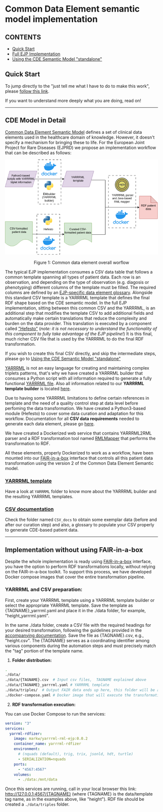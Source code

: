 # Common Data Element semantic model implementation 

## CONTENTS

* [Quick Start](https://github.com/ejp-rd-vp/CDE-semantic-model-implementations/blob/master/README.md#QuickStart)
* [Full EJP Implementation](https://github.com/ejp-rd-vp/CDE-semantic-model-implementations/blob/master/README.md#Details)
* [Using the CDE Semantic Model "standalone"](https://github.com/ejp-rd-vp/CDE-semantic-model-implementations/blob/master/README.md#Standalone)


<a name="QuickStart"></a>
## Quick Start
To jump directly to the "just tell me what I have to do to make this work", please [follow this link](https://github.com/ejp-rd-vp/FiaB/blob/master/CDE%20version%202%20Models%20FiaB).

If you want to understand more deeply what you are doing, read on!

---
<a name="Details"></a>

## CDE Model in Detail


[Common Data Element Semantic Model](https://github.com/ejp-rd-vp/CDE-semantic-model) defines a set of clinical data elements used in the healthcare domain of knowledge. However, it doesn't specify a mechanism for bringing these to life. For the European Joint Project for Rare Diseases (EJPRD) we propose an implementation workflow that can be described as follows:


<p align="center"> 
	<img src="/CDE_version_2.0.0/misc/workflow.png"> 
	<p align="center">Figure 1: Common data element overall worflow </p> 
</p> 

The typical EJP implementation consumes a CSV data table that follows a common template spanning all types of patient data. Each row is an observation, and depending on the type of observation (e.g. diagosis or phenotyping) different columns of the template must be filled.  The required columns are defined by an [EJP-specific data element glossary](https://github.com/ejp-rd-vp/CDE-semantic-model-implementations/blob/master/CDE_version_2.0.0/CSV_docs/glossary.md). Alongside this standard CSV template is a YARRRML template that defines the final RDF shape based on the CDE semantic model. In the full EJP implementation, sitting between this common CSV and the YARRRML, is an additional step that modifies the template CSV to add additional fields and automatically make certain translations that reduce the complexity and burden on the data provider.  This translation is executed by a component called ["Hefesto"](https://github.com/pabloalarconm/Hefesto) (_note: it is not necessary to understand the functionality of this component to fully take advantage of the EJP pipeline!_)  It is this final, much richer CSV file that is used by the YARRRML to do the final RDF transformation.  

If you wish to create this final CSV directly, and skip the intermediate steps, please go to [Using the CDE Semantic Model "standalone"](#Standalone)

[YARRRML](https://rml.io/yarrrml/spec/) is not an easy language for creating and maintaining complex triplets patterns, that's why we have created a YARRRML builder that consumes a Python script with all information required to generate a fully functional [YARRRML file](/CDE_version_2.0.0/YARRRML/CDE_yarrrml.yaml). Also all information related to our **YARRRML template builder** is located [here](/CDE_version_2.0.0/YARRRML/README.md).

Due to having some YARRRML limitations to define certain references in template and the need of a quality control step at data level before perfoming the data transformation. We have created a Python3-based module (Hefesto) to cover some data curation and adaptation for this workflow. Documentation for all **CSV data requirements** needed to generate each data element, please go [here](/CDE_version_2.0.0/CSV_docs/).

We have created a Dockerized web service that contains YARRRML2RML parser and a RDF transformation tool named [RMLMapper](https://rml.io/) that performs the transformation to RDF.

All these elements, properly Dockerized to work as a workflow, have been mounted into our [FAIR-in-a-box](https://github.com/ejp-rd-vp/FiaB) interface that controls all this patient data transformation using the version 2 of the Common Data Element Semantic model.

### [YARRRML template](/CDE_version_2.0.0/YARRRML/)

Have a look at `YARRRML` folder to know more about the YARRRML builder and the resulting YARRRML templates.

### [CSV documentation](/CDE_version_2.0.0/CSV_docs/)

Check the folder named `CSV_docs` to obtain some exemplar data (before and after our curation step) and also, a glossary to populate your CSV properly to generate CDE-based patient data.

---

<a name="Standalone"></a>

## Implementation without using FAIR-in-a-box

Despite the whole implementation is ready using [FAIR-in-a-box](https://github.com/ejp-rd-vp/FiaB) interface, you have the option to perform RDF transformations locally, without relying on the FAIR-in-a-box toolkit. To support this process, we have developed Docker compose images that cover the entire transformation pipeline.

### YARRRML and CSV preparation:

First, create your YARRRML template using a YARRRML template builder or select the appropriate YARRRML template. Save the template as {TAGNAME}_yarrrml.yaml and place it in the ./data folder, for example, "height_yarrrml.yaml".

In the same ./data folder, create a CSV file with the required headings for your desired transformation, following the guidelines provided in the [accompanying documentation](/CDE_version_2.0.0/CSV_docs/glossary.md). Save the file as {TAGNAME}.csv, e.g., "height.csv". The {TAGNAME} serves as a coordinating identifier among various components during the automation steps and must precisely match the "tag" portion of the template name.

1) **Folder distribution:**
```bash
.
./data/
./data/{TAGNAME}.csv  # Input csv files,  TAGNAME explained above
./data/{TAGNAME}_yarrrml.yaml # YARRRML template
./data/triples/  # Output FAIR data ends up here, this folder will be automatically created.
./docker-compose.yaml # Docker image that will execute the transformation (see step 2 below)
```

2) **RDF transformation execution:**

You can use Docker Compose to run the services:

```yaml
version: "3"
services:
  yarrml-rdfizer:
    image: markw/yarrrml-rml-ejp:0.0.2
    container_name: yarrrml-rdfizer
    environment:
      # (nquads (default), trig, trix, jsonld, hdt, turtle)
      - SERIALIZATION=nquads
    ports:
      - "4567:4567"
    volumes:
      - ./data:/mnt/data
```

Once this services are running, call in your local browser this link: http://127.0.0.1:4567/{TAGNAME}   (where {TAGNAME} is the data/template tag name, as in the examples above, like "height"). RDF file should be created a `./data/triples` folder.
